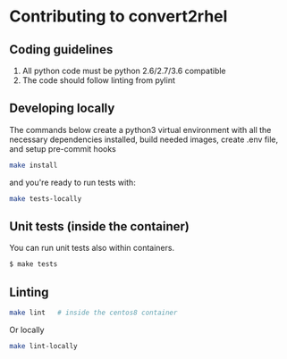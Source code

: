 # Contributing to convert2rhel

## Coding guidelines
1. All python code must be python 2.6/2.7/3.6 compatible
1. The code should follow linting from pylint

## Developing locally

The commands below create a python3 virtual environment with all the necessary dependencies installed,
build needed images,
create .env file, and
setup pre-commit hooks
```bash
make install
```

and you're ready to run tests with:
```bash
make tests-locally
```

## Unit tests (inside the container)
You can run unit tests also within containers.

```bash
$ make tests
```

## Linting

```bash
make lint   # inside the centos8 container
```
Or locally
```bash
make lint-locally
```
